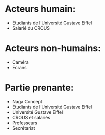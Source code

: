 # Acteurs humain:
- Étudiants de l’Université Gustave Eiffel 
- Salarié du CROUS

# Acteurs non-humains:
- Caméra 
- Ecrans 

# Partie prenante:
- Naga Concept
- Étudiants de l’Université Gustave Eiffel 
- Université Gustave Eiffel 
- CROUS et salariés 
- Professeurs 
- Secrétariat 

